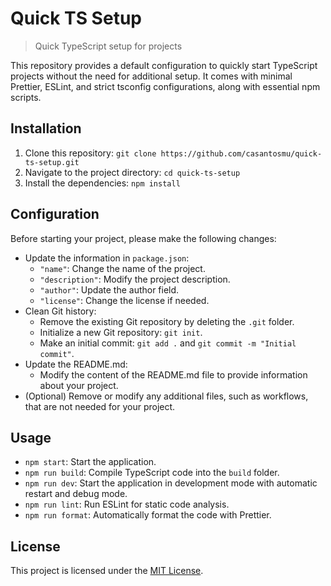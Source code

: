 # Quick TS Setup

> Quick TypeScript setup for projects

This repository provides a default configuration to quickly start TypeScript projects without the need for additional setup. It comes with minimal Prettier, ESLint, and strict tsconfig configurations, along with essential npm scripts.

## Installation

1. Clone this repository: `git clone https://github.com/casantosmu/quick-ts-setup.git`
2. Navigate to the project directory: `cd quick-ts-setup`
3. Install the dependencies: `npm install`

## Configuration

Before starting your project, please make the following changes:

- Update the information in `package.json`:
  - `"name"`: Change the name of the project.
  - `"description"`: Modify the project description.
  - `"author"`: Update the author field.
  - `"license"`: Change the license if needed.
- Clean Git history:
  - Remove the existing Git repository by deleting the `.git` folder.
  - Initialize a new Git repository: `git init`.
  - Make an initial commit: `git add .` and `git commit -m "Initial commit"`.
- Update the README.md:
  - Modify the content of the README.md file to provide information about your project.
- (Optional) Remove or modify any additional files, such as workflows, that are not needed for your project.

## Usage

- `npm start`: Start the application.
- `npm run build`: Compile TypeScript code into the `build` folder.
- `npm run dev`: Start the application in development mode with automatic restart and debug mode.
- `npm run lint`: Run ESLint for static code analysis.
- `npm run format`: Automatically format the code with Prettier.

## License

This project is licensed under the [MIT License](LICENSE).
